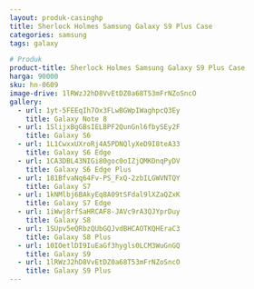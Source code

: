 ```yaml
---
layout: produk-casinghp
title: Sherlock Holmes Samsung Galaxy S9 Plus Case
categories: samsung
tags: galaxy

# Produk
product-title: Sherlock Holmes Samsung Galaxy S9 Plus Case
harga: 90000
sku: hn-0609
image-drive: 1lRWzJ2hD8VvEtDZ0a68T53mFrNZoSncO
gallery:
  - url: 1yt-5FEEqIh7Ox3FLwBGWpIWaghpcQ3Ey
    title: Galaxy Note 8
  - url: 1SlijxBgGBsIELBPF2QunGnl6fbySEy2F
    title: Galaxy S6
  - url: 1L1CwxxUXroRj4A5PDNQlyXeD9I8teA33
    title: Galaxy S6 Edge
  - url: 1CA3DBL43NIGi80goc0oIZjQMKDnqPyDV
    title: Galaxy S6 Edge Plus
  - url: 181BfvaNq64Fv-PS_FxQ-2zbILGWVNTQY
    title: Galaxy S7
  - url: 1kNMlbj6BAkyEq8A09tSFdal9lXZaQZxK
    title: Galaxy S7 Edge
  - url: 1iWwj8rfSaHRCAF8-JAVc9rA3QJYprDuy
    title: Galaxy S8
  - url: 1SUpv5eQRbzQUbGQJvdBHCAOTKQHEraC3
    title: Galaxy S8 Plus
  - url: 10IOetlDI9IuEaGf3hygls0LCM3WuGnGQ
    title: Galaxy S9
  - url: 1lRWzJ2hD8VvEtDZ0a68T53mFrNZoSncO
    title: Galaxy S9 Plus
---
```

